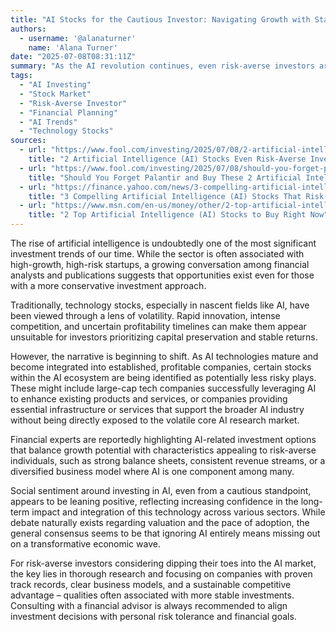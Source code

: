 ```yaml
---
title: "AI Stocks for the Cautious Investor: Navigating Growth with Stability"
authors:
  - username: '@alanaturner'
    name: 'Alana Turner'
date: "2025-07-08T08:31:11Z"
summary: "As the AI revolution continues, even risk-averse investors are exploring opportunities. Financial experts are identifying companies in the AI space that offer potential growth without excessive volatility. Discover the trend and what analysts are saying."
tags:
  - "AI Investing"
  - "Stock Market"
  - "Risk-Averse Investor"
  - "Financial Planning"
  - "AI Trends"
  - "Technology Stocks"
sources:
  - url: "https://www.fool.com/investing/2025/07/08/2-artificial-intelligence-ai-ai-stocks-even-risk-aver/"
    title: "2 Artificial Intelligence (AI) Stocks Even Risk-Averse Investors Can Buy Without Hesitation"
  - url: "https://www.fool.com/investing/2025/07/08/should-you-forget-palantir-and-buy-these-2-artific/"
    title: "Should You Forget Palantir and Buy These 2 Artificial Intelligence (AI) Stocks Instead?"
  - url: "https://finance.yahoo.com/news/3-compelling-artificial-intelligence-ai-121500629.html"
    title: "3 Compelling Artificial Intelligence (AI) Stocks That Risk-Averse Investors Can Feel Safe Buying"
  - url: "https://www.msn.com/en-us/money/other/2-top-artificial-intelligence-ai-stocks-to-buy-right-now/ar-AA1DCMpe"
    title: "2 Top Artificial Intelligence (AI) Stocks to Buy Right Now"
---
```


The rise of artificial intelligence is undoubtedly one of the most significant investment trends of our time. While the sector is often associated with high-growth, high-risk startups, a growing conversation among financial analysts and publications suggests that opportunities exist even for those with a more conservative investment approach.

Traditionally, technology stocks, especially in nascent fields like AI, have been viewed through a lens of volatility. Rapid innovation, intense competition, and uncertain profitability timelines can make them appear unsuitable for investors prioritizing capital preservation and stable returns.

However, the narrative is beginning to shift. As AI technologies mature and become integrated into established, profitable companies, certain stocks within the AI ecosystem are being identified as potentially less risky plays. These might include large-cap tech companies successfully leveraging AI to enhance existing products and services, or companies providing essential infrastructure or services that support the broader AI industry without being directly exposed to the volatile core AI research market.

Financial experts are reportedly highlighting AI-related investment options that balance growth potential with characteristics appealing to risk-averse individuals, such as strong balance sheets, consistent revenue streams, or a diversified business model where AI is one component among many.

Social sentiment around investing in AI, even from a cautious standpoint, appears to be leaning positive, reflecting increasing confidence in the long-term impact and integration of this technology across various sectors. While debate naturally exists regarding valuation and the pace of adoption, the general consensus seems to be that ignoring AI entirely means missing out on a transformative economic wave.

For risk-averse investors considering dipping their toes into the AI market, the key lies in thorough research and focusing on companies with proven track records, clear business models, and a sustainable competitive advantage – qualities often associated with more stable investments. Consulting with a financial advisor is always recommended to align investment decisions with personal risk tolerance and financial goals.
